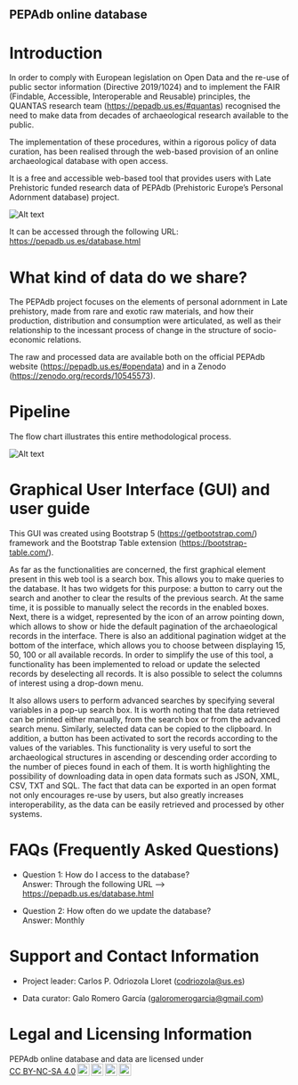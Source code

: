 ## PEPAdb online database

# Introduction

In order to comply with European legislation on Open Data and the re-use of public sector information (Directive 2019/1024) and to implement the FAIR (Findable, Accessible, Interoperable and Reusable) principles, the QUANTAS research team (https://pepadb.us.es/#quantas) recognised the need to make data from decades of archaeological research available to the public. 

The implementation of these procedures, within a rigorous policy of data curation, has been realised through the web-based provision of an online archaeological database with open access.

It is a free and accessible web-based tool that provides users with Late Prehistoric funded research data of PEPAdb (Prehistoric Europe’s Personal Adornment database) project.

![Alt text](https://pepadb.us.es/documentation/pepadb_db1.png)

It can be accessed through the following URL: https://pepadb.us.es/database.html 

# What kind of data do we share?

The PEPAdb project focuses on the elements of personal adornment in Late prehistory, made from rare and exotic raw materials, and how their production, distribution and consumption were articulated, as well as their relationship to the incessant process of change in the structure of socio-economic relations.

The raw and processed data are available both on the official PEPAdb website (https://pepadb.us.es/#opendata) and in a Zenodo (https://zenodo.org/records/10545573).

# Pipeline 

The flow chart illustrates this entire methodological process.

![Alt text](https://pepadb.us.es/documentation/pipeline1.png)

# Graphical User Interface (GUI) and user guide

This GUI was created using Bootstrap 5 (https://getbootstrap.com/) framework and the Bootstrap Table extension (https://bootstrap-table.com/).

As far as the functionalities are concerned, the first graphical element present in this web tool is a search box. This allows you to make queries to the database. It has two widgets for this purpose: a button to carry out the search and another to clear the results of the previous search. At the same time, it is possible to manually select the records in the enabled boxes. Next, there is a widget, represented by the icon of an arrow pointing down, which allows to show or hide the default pagination of the archaeological records in the interface. There is also an additional pagination widget at the bottom of the interface, which allows you to choose between displaying 15, 50, 100 or all available records. In order to simplify the use of this tool, a functionality has been implemented to reload or update the selected records by deselecting all records. It is also possible to select the columns of interest using a drop-down menu.

It also allows users to perform advanced searches by specifying several variables in a pop-up search box. It is worth noting that the data retrieved can be printed either manually, from the search box or from the advanced search menu. Similarly, selected data can be copied to the clipboard. In addition, a button has been activated to sort the records according to the values of the variables. This functionality is very useful to sort the archaeological structures in ascending or descending order according to the number of pieces found in each of them. It is worth highlighting the possibility of downloading data in open data formats such as JSON, XML, CSV, TXT and SQL. The fact that data can be exported in an open format not only encourages re-use by users, but also greatly increases interoperability, as the data can be easily retrieved and processed by other systems.

# FAQs (Frequently Asked Questions)

- Question 1: How do I access to the database?<br>
  Answer: Through the following URL --> https://pepadb.us.es/database.html 

- Question 2: How often do we update the database?<br>
  Answer: Monthly

# Support and Contact Information

- Project leader: Carlos P. Odriozola Lloret (codriozola@us.es)

- Data curator: Galo Romero García (galoromerogarcia@gmail.com)

# Legal and Licensing Information

  <p style="display: table-cell;" xmlns:cc="http://creativecommons.org/ns#" xmlns:dct="http://purl.org/dc/terms/"><span property="dct:title">PEPAdb online database and data</span> are licensed under <a href="http://creativecommons.org/licenses/by-nc-sa/4.0/?ref=chooser-v1" target="_blank" rel="license noopener noreferrer" style="display:inline-block;">CC BY-NC-SA 4.0<img style="height:22px!important;margin-left:3px;vertical-align:text-bottom;" src="https://mirrors.creativecommons.org/presskit/icons/cc.svg?ref=chooser-v1"><img style="height:22px!important;margin-left:3px;vertical-align:text-bottom;" src="https://mirrors.creativecommons.org/presskit/icons/by.svg?ref=chooser-v1"><img style="height:22px!important;margin-left:3px;vertical-align:text-bottom;" src="https://mirrors.creativecommons.org/presskit/icons/nc.svg?ref=chooser-v1"><img style="height:22px!important;margin-left:3px;vertical-align:text-bottom;" src="https://mirrors.creativecommons.org/presskit/icons/sa.svg?ref=chooser-v1"></a></p>







